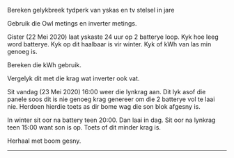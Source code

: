 Bereken gelykbreek tydperk van yskas en tv stelsel in jare

Gebruik die Owl metings en inverter metings.







Gister (22 Mei 2020) laat yskaste 24 uur op 2 batterye loop. Kyk hoe  leeg word batterye. Kyk op dit haalbaar is vir winter. Kyk of kWh van  las min genoeg is.  

Bereken die kWh gebruik.

Vergelyk dit met die krag wat inverter ook vat.

Sit vandag (23 Mei 2020) 16:00 weer die lynkrag aan. Dit lyk asof die panele soos dit 
is nie genoeg krag genereer om die 2 batterye vol te laai nie. Herdoen 
hierdie toets as dir bome wag die son blok afgesny is.





In winter sit oor na battery teen 20:00. Dan laai in dag. Sit oor na  lynkrag teen 15:00 want son is op. Toets of dit minder krag is.  

Herhaal met boom gesny.

   



------
